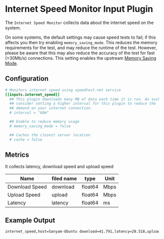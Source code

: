 # Internet Speed Monitor Input Plugin

The `Internet Speed Monitor` collects data about the internet speed on the
system.

On some systems, the default settings may cause speed tests to fail; if this affects you then try enabling `memory_saving_mode`. This reduces the memory requirements for the test, and may reduce the runtime of the test. However, please be aware that this may also reduce the accuracy of the test for fast (>30Mb/s) connections. This setting enables the upstream [Memory Saving Mode](https://github.com/showwin/speedtest-go#memory-saving-mode).

## Configuration

```toml @sample.conf
# Monitors internet speed using speedtest.net service
[[inputs.internet_speed]]
  ## This plugin downloads many MB of data each time it is run. As such
  ## consider setting a higher interval for this plugin to reduce the
  ## demand on your internet connection.
  # interval = "60m"

  ## Enable to reduce memory usage
  # memory_saving_mode = false

  ## Caches the closest server location
  # cache = false
```

## Metrics

It collects latency, download speed and upload speed

| Name           | filed name | type    | Unit |
| -------------- | ---------- | ------- | ---- |
| Download Speed | download   | float64 | Mbps |
| Upload Speed   | upload     | float64 | Mbps |
| Latency        | latency    | float64 | ms   |

## Example Output

```sh
internet_speed,host=Sanyam-Ubuntu download=41.791,latency=28.518,upload=59.798 1631031183000000000
```

